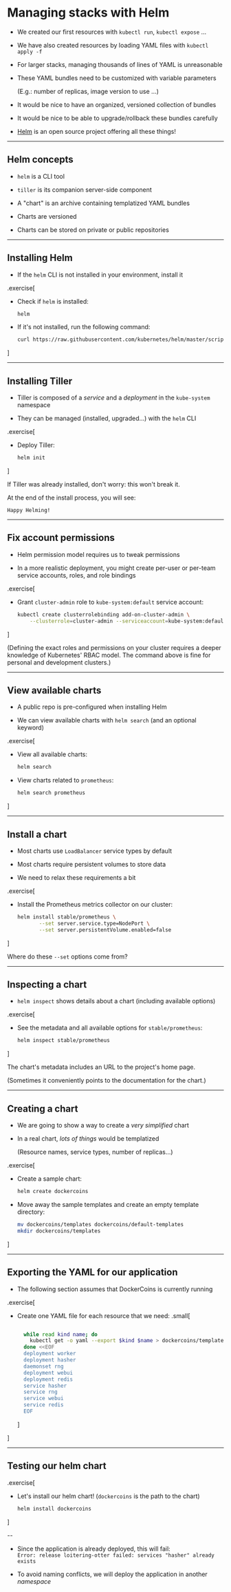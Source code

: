 # Managing stacks with Helm

- We created our first resources with `kubectl run`, `kubectl expose` ...

- We have also created resources by loading YAML files with `kubectl apply -f`

- For larger stacks, managing thousands of lines of YAML is unreasonable

- These YAML bundles need to be customized with variable parameters

  (E.g.: number of replicas, image version to use ...)

- It would be nice to have an organized, versioned collection of bundles

- It would be nice to be able to upgrade/rollback these bundles carefully

- [Helm](https://helm.sh/) is an open source project offering all these things!

---

## Helm concepts

- `helm` is a CLI tool

- `tiller` is its companion server-side component

- A "chart" is an archive containing templatized YAML bundles

- Charts are versioned

- Charts can be stored on private or public repositories

---

## Installing Helm

- If the `helm` CLI is not installed in your environment, install it

.exercise[

- Check if `helm` is installed:
  ```bash
  helm
  ```

- If it's not installed, run the following command:
  ```bash
  curl https://raw.githubusercontent.com/kubernetes/helm/master/scripts/get | bash
  ```

]

---

## Installing Tiller

- Tiller is composed of a *service* and a *deployment* in the `kube-system` namespace

- They can be managed (installed, upgraded...) with the `helm` CLI

.exercise[

- Deploy Tiller:
  ```bash
  helm init
  ```

]

If Tiller was already installed, don't worry: this won't break it.

At the end of the install process, you will see:

```
Happy Helming!
```

---

## Fix account permissions

- Helm permission model requires us to tweak permissions

- In a more realistic deployment, you might create per-user or per-team
  service accounts, roles, and role bindings

.exercise[

- Grant `cluster-admin` role to `kube-system:default` service account:
  ```bash
  kubectl create clusterrolebinding add-on-cluster-admin \
      --clusterrole=cluster-admin --serviceaccount=kube-system:default
  ```

]

(Defining the exact roles and permissions on your cluster requires
a deeper knowledge of Kubernetes' RBAC model. The command above is
fine for personal and development clusters.)

---

## View available charts

- A public repo is pre-configured when installing Helm

- We can view available charts with `helm search` (and an optional keyword)

.exercise[

- View all available charts:
  ```bash
  helm search
  ```

- View charts related to `prometheus`:
  ```bash
  helm search prometheus
  ```

]

---

## Install a chart

- Most charts use `LoadBalancer` service types by default

- Most charts require persistent volumes to store data

- We need to relax these requirements a bit

.exercise[

- Install the Prometheus metrics collector on our cluster:
  ```bash
  helm install stable/prometheus \
         --set server.service.type=NodePort \
         --set server.persistentVolume.enabled=false
  ```

]

Where do these `--set` options come from?

---

## Inspecting a chart

- `helm inspect` shows details about a chart (including available options)

.exercise[

- See the metadata and all available options for `stable/prometheus`:
  ```bash
  helm inspect stable/prometheus
  ```

]

The chart's metadata includes an URL to the project's home page.

(Sometimes it conveniently points to the documentation for the chart.)

---

## Creating a chart

- We are going to show a way to create a *very simplified* chart

- In a real chart, *lots of things* would be templatized

  (Resource names, service types, number of replicas...)

.exercise[

- Create a sample chart:
  ```bash
  helm create dockercoins
  ```

- Move away the sample templates and create an empty template directory:
  ```bash
  mv dockercoins/templates dockercoins/default-templates
  mkdir dockercoins/templates
  ```

]

---

## Exporting the YAML for our application

- The following section assumes that DockerCoins is currently running

.exercise[

- Create one YAML file for each resource that we need:
  .small[
  ```bash

	while read kind name; do
	  kubectl get -o yaml --export $kind $name > dockercoins/templates/$name-$kind.yaml
	done <<EOF
	deployment worker
	deployment hasher
	daemonset rng
	deployment webui
	deployment redis
	service hasher
	service rng
	service webui
	service redis
	EOF
  ```
  ]

]

---

## Testing our helm chart

.exercise[

- Let's install our helm chart! (`dockercoins` is the path to the chart)
  ```bash
  helm install dockercoins
  ```
]

--

- Since the application is already deployed, this will fail:<br>
`Error: release loitering-otter failed: services "hasher" already exists`

- To avoid naming conflicts, we will deploy the application in another *namespace*
